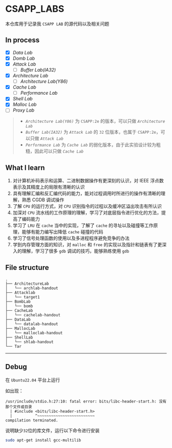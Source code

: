 # CSAPP_LABS

本仓库用于记录我 `CSAPP LAB` 的源代码以及相关问题

## In process

* [x] *Data Lab*
* [x] *Domb Lab*
* [x] *Attack Lab*
  * [ ] *Buffer Lab(IA32)*
* [x] *Architecture Lab*
  * [ ] *Architecture Lab(Y86)*
* [x] *Cache Lab*
  * [ ] *Performance Lab*
* [x] *Shell Lab*
* [x] *Malloc Lab*
* [ ] *Proxy Lab*

> * *`Architecture Lab(Y86)`* 为 `CSAPP:2e` 的版本，可以只做 *`Architecture Lab`*
> * *`Buffer Lab(IA32)`* 为 *`Attack Lab`* 的 `32` 位版本，也属于 `CSAPP:2e`，可以只做 *`Attack Lab`*
> * *`Performance Lab`* 为 *`Cache Lab`* 的弱化版本，由于此实验设计较为粗糙，因此可以只做 *`Cache Lab`*

## What I learn

1. 对计算机补码表示和运算、二进制数据操作有更深刻的认识，对 IEEE 浮点数表示及其精度上的局限有清晰的认识
2. 具有理解汇编和反汇编代码的能力，能对过程调用时所进行的操作有清晰的理解，熟悉 CGDB 调试操作
3. 了解 `CPU` 的运行方式，对 `CPU` 识别指令的过程以及缓冲区溢出攻击有所认识
4. 加深对 `CPU` 流水线的工作原理的理解，学习了对底层指令进行优化的方法，提高了编码能力
5. 学习了 `LRU` 在 `cache` 当中的实现，了解了 `cache` 的寻址以及碰撞等工作原理，能够有能力编写出降低 `cache` 碰撞的代码
6. 学习了信号处理函数的使用以及多进程程序避免竞争的办法
7. 学到内存管理方面的知识，对 `malloc` 和 `free` 的实现以及指针和链表有了更深入的理解，学习了很多 `gdb` 调试的技巧，能够熟练使用 `gdb`

## File structure

```
.
├── ArchitectureLab
│   └── archlab-handout
├── Attacklab
│   └── target1
├── BombLab
│   └── bomb
├── CacheLab
│   └── cachelab-handout
├── DataLab
│   └── datalab-handout
├── MallocLab
│   └── malloclab-handout
├── ShellLab
│   └── shlab-handout
└── Tar
```

---

## Debug

在 `Ubuntu22.04` 平台上运行

如出现：

    /usr/include/stdio.h:27:10: fatal error: bits/libc-header-start.h: 没有那个文件或目录
      | #include <bits/libc-header-start.h>
      |          ^~~~~~~~~~~~~~~~~~~~~~~~~~
    compilation terminated.

说明缺少`32`位的库文件，运行以下命令进行安装

```bash
sudo apt-get install gcc-multilib
```